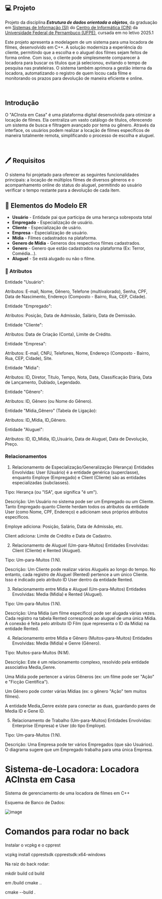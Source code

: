 ## 💻 Projeto
Projeto da disciplina ***Estrutura de dados orientada a objetos***, da graduação em [Sistemas de Informação (SI)](https://portal.cin.ufpe.br/graduacao/sistemas-de-informacao/) do [Centro de Informática (CIN)](https://portal.cin.ufpe.br/) da [Universidade Federal de Pernambuco (UFPE)](https://www.ufpe.br/), cursada em no letivo 2025.1
<br>

Este projeto apresenta a modelagem de um sistema para uma locadora de filmes, desenvolvido em C++. A solução moderniza a experiência do cliente, permitindo que a escolha e o aluguel dos filmes sejam feitos de forma online. Com isso, o cliente pode simplesmente comparecer à locadora para buscar os títulos que já selecionou, evitando o tempo de pesquisa nas prateleiras. O sistema também aprimora a gestão interna da locadora, automatizando o registro de quem locou cada filme e monitorando os prazos para devolução de maneira eficiente e online.

<br>

## Introdução
O "ACInsta em Casa" é uma plataforma digital desenvolvida para otimizar a locação de filmes. Ela centraliza um vasto catálogo de títulos, oferecendo um sistema de busca e filtragem avançado por tema ou gênero. Através da interface, os usuários podem realizar a locação de filmes específicos de maneira totalmente remota, simplificando o processo de escolha e aluguel.

<br>

## 🖊️ Requisitos
O sistema foi projetado para oferecer as seguintes funcionalidades principais: a locação de múltiplos filmes de diversos gêneros e o acompanhamento online do status do aluguel, permitindo ao usuário verificar o tempo restante para a devolução de cada item.

## 🧬 Elementos do Modelo ER
- **Usuário** - Entidade pai que participa de uma herança sobreposta total
- **Empregado** - Especialização de usuário.
- **Cliente** - Especialização de usário.
- **Empresa** - Especialização de usuário.
- **Mídia** - Filmes cadastrados na plataforma.
- **Genero de Mídia** - Generos dos respectivos filmes cadastrados.
- **Genero** - Genero que estão cadastrados na plataforma (Ex: Terror, Comédia...).
- **Aluguel** - Se está alugado ou não o filme.

### 🧱 Atributos
Entidade "Usuário":

Atributos: E-mail, Nome, Gênero, Telefone (multivalorado), Senha, CPF, Data de Nascimento, Endereço (Composto - Bairro, Rua, CEP, Cidade).

Entidade "Empregado":

Atributos: Posição, Data de Admissão, Salário, Data de Demissão.

Entidade "Cliente":

Atributos: Data de Criação (Conta), Limite de Crédito.

Entidade "Empresa":

Atributos: E-mail, CNPJ, Telefones, Nome, Endereço (Composto - Bairro, Rua, CEP, Cidade), Site.

Entidade "Mídia":

Atributos: ID, Diretor, Título, Tempo, Nota, Data, Classificação Etária, Data de Lançamento, Dublado, Legendado.

Entidade "Gênero":

Atributos: ID, Gênero (ou Nome do Gênero).

Entidade "Mídia_Gênero" (Tabela de Ligação):

Atributos: ID_Mídia, ID_Gênero.

Entidade "Aluguel":

Atributos: ID, ID_Mídia, ID_Usuário, Data de Aluguel, Data de Devolução, Preço.

### Relacionamentos
1. Relacionamento de Especialização/Generalização (Herança)
Entidades Envolvidas: User (Usuário) é a entidade genérica (superclasse), enquanto Employe (Empregado) e Client (Cliente) são as entidades especializadas (subclasses).

Tipo: Herança (ou "ISA", que significa "é um").

Descrição: Um Usuário no sistema pode ser um Empregado ou um Cliente. Tanto Empregado quanto Cliente herdam todos os atributos da entidade User (como Nome, CPF, Endereço) e adicionam seus próprios atributos específicos.

Employe adiciona: Posição, Salário, Data de Admissão, etc.

Client adiciona: Limite de Crédito e Data de Cadastro.

2. Relacionamento de Aluguel (Um-para-Muitos)
Entidades Envolvidas: Client (Cliente) e Rented (Aluguel).

Tipo: Um-para-Muitos (1:N).

Descrição: Um Cliente pode realizar vários Aluguéis ao longo do tempo. No entanto, cada registro de Aluguel (Rented) pertence a um único Cliente. Isso é indicado pelo atributo ID User dentro da entidade Rented.

3. Relacionamento entre Mídia e Aluguel (Um-para-Muitos)
Entidades Envolvidas: Media (Mídia) e Rented (Aluguel).

Tipo: Um-para-Muitos (1:N).

Descrição: Uma Mídia (um filme específico) pode ser alugada várias vezes. Cada registro na tabela Rented corresponde ao aluguel de uma única Mídia. A conexão é feita pelo atributo ID Film (que representa o ID da Mídia) na entidade Rented.

4. Relacionamento entre Mídia e Gênero (Muitos-para-Muitos)
Entidades Envolvidas: Media (Mídia) e Genre (Gênero).

Tipo: Muitos-para-Muitos (N:M).

Descrição: Este é um relacionamento complexo, resolvido pela entidade associativa Media_Genre.

Uma Mídia pode pertencer a vários Gêneros (ex: um filme pode ser "Ação" e "Ficção Científica").

Um Gênero pode conter várias Mídias (ex: o gênero "Ação" tem muitos filmes).

A entidade Media_Genre existe para conectar as duas, guardando pares de Media ID e Gene ID.

5. Relacionamento de Trabalho (Um-para-Muitos)
Entidades Envolvidas: Enterprise (Empresa) e User (do tipo Employe).

Tipo: Um-para-Muitos (1:N).

Descrição: Uma Empresa pode ter vários Empregados (que são Usuários). O diagrama sugere que um Empregado trabalha para uma única Empresa.


# Sistema-de-Locadora: Locadora ACInsta em Casa
Sistema de gerenciamento de uma locadora de filmes em C++

Esquema de Banco de Dados:


![image](https://github.com/user-attachments/assets/81f286ca-fe32-4b33-8c20-450c336b0088)




# Comandos para rodar no back

Instalar o vcpkg e o cpprest

vcpkg install cpprestsdk cpprestsdk:x64-windows

Na raiz do back rodar:

 mkdir build
 cd build

 em /build
 cmake ..

 cmake --build .
